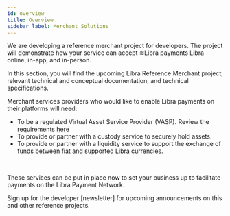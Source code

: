 ```yaml
---
id: overview
title: Overview
sidebar_label: Merchant Solutions
---
```


We are developing a reference merchant project for developers. The project will demonstrate how your service can accept ≋Libra payments Libra online, in-app, and in-person.

In this section, you will find the upcoming Libra Reference Merchant project, relevant technical and conceptual documentation, and technical specifications.

Merchant services providers who would like to enable Libra payments on their platforms will need:
  * To be a regulated Virtual Asset Service Provider (VASP). Review the requirements [here](https://libra.org/white-paper/#compliance-and-the-prevention-of-illicit-activity)
  * To provide or partner with a custody service to securely hold assets. 
  * To provide or partner  with a liquidity service to support the exchange of funds between fiat and supported Libra currencies.
<br />

<p className="margin-top--none">These services can be put in place now to set your business up to facilitate payments on the Libra Payment Network.</p>

Sign up for the developer [newsletter] for upcoming announcements on this and other reference projects.
